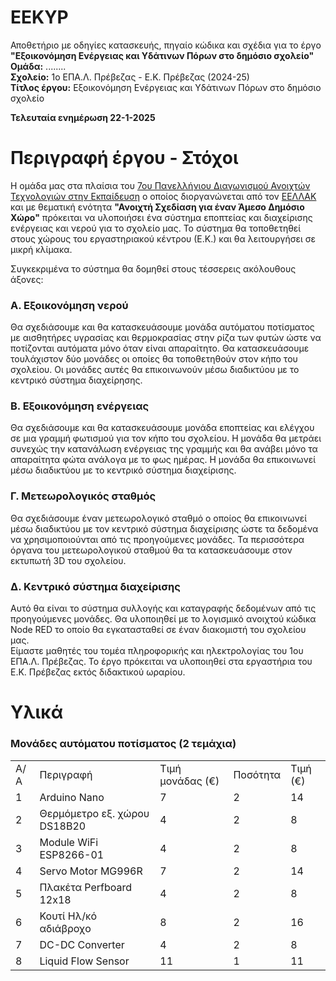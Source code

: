 # EEKYP
Αποθετήριο με οδηγίες κατασκευής, πηγαίο κώδικα και σχέδια για το έργο <b>"Εξοικονόμηση Ενέργειας και Υδάτινων Πόρων στο δημόσιο σχολείο"</b><br>
**Ομάδα:** ........ <br/>
**Σχολείο:** 1ο ΕΠΑ.Λ. Πρέβεζας - Ε.Κ. Πρέβεζας (2024-25)<br/>
**Τίτλος έργου:** Εξοικονόμηση Ενέργειας και Υδάτινων Πόρων στο δημόσιο σχολείο<br/> 

<b>Τελευταία ενημέρωση 22-1-2025</b>

Περιγραφή έργου - Στόχοι
========================
Η ομάδα μας στα πλαίσια του <a href="https://openedtech.ellak.gr/">7ου Πανελλήνιου Διαγωνισμού Ανοιχτών Τεχνολογιών στην Εκπαίδευση</a> ο οποίος διοργανώνεται από τον <a href="https://eellak.ellak.gr/">ΕΕΛΛΑΚ</a> και με θεματική ενότητα <b>"Ανοιχτή Σχεδίαση για έναν Άμεσο Δημόσιο Χώρο"</b> πρόκειται να υλοποιήσει ένα σύστημα εποπτείας και διαχείρισης ενέργειας και νερού για το σχολείο μας. Το σύστημα θα τοποθετηθεί στους χώρους του εργαστηριακού κέντρου (Ε.Κ.) και θα λειτουργήσει σε μικρή κλίμακα. 

Συγκεκριμένα το σύστημα θα δομηθεί στους τέσσερεις ακόλουθους άξονες:

<H3>Α. Εξοικονόμηση νερού</H3>
Θα σχεδιάσουμε και θα κατασκευάσουμε μονάδα αυτόματου ποτίσματος με αισθητήρες υγρασίας και θερμοκρασίας στην ρίζα των φυτών ώστε να ποτίζονται αυτόματα μόνο όταν είναι απαραίτητο. Θα κατασκευάσουμε τουλάχιστον δύο μονάδες οι οποίες θα τοποθετηθούν στον κήπο του σχολείου. Οι μονάδες αυτές θα επικοινωνούν μέσω διαδικτύου με το κεντρικό σύστημα διαχείρησης.

<H3>Β. Εξοικονόμηση ενέργειας</H3>
Θα σχεδιάσουμε και θα κατασκευάσουμε μονάδα εποπτείας και ελέγχου σε μια γραμμή φωτισμού για τον κήπο του σχολείου. Η μονάδα θα μετράει συνεχώς την κατανάλωση ενέργειας της γραμμής και θα ανάβει μόνο τα απαραίτητα φώτα ανάλογα με το φως ημέρας. Η μονάδα θα επικοινωνεί μέσω διαδικτύου με το κεντρικό σύστημα διαχείρισης.

<H3>Γ. Μετεωρολογικός σταθμός</H3>
Θα σχεδιάσουμε έναν μετεωρολογικό σταθμό ο οποίος θα επικοινωνεί μέσω διαδικτύου με τον κεντρικό σύστημα διαχείρισης ώστε τα δεδομένα να χρησιμοποιούνται από τις προηγούμενες μονάδες. Τα περισσότερα όργανα του μετεωρολογικού σταθμού θα τα κατασκευάσουμε στον εκτυπωτή 3D του σχολείου.

<H3>Δ. Κεντρικό σύστημα διαχείρισης</H3>
Αυτό θα είναι το σύστημα συλλογής και καταγραφής δεδομένων από τις προηγούμενες μονάδες. Θα υλοποιηθεί με το λογισμικό ανοιχτού κώδικα Node RED το οποίο θα εγκατασταθεί σε έναν διακομιστή του σχολείου μας. 
<br>
Είμαστε μαθητές του τομέα πληροφορικής και ηλεκτρολογίας του 1ου ΕΠΑ.Λ. Πρέβεζας. Το έργο πρόκειται να υλοποιηθεί στα εργαστήρια του Ε.Κ. Πρέβεζας εκτός διδακτικού ωραρίου.

Υλικά
=====
<H3>Μονάδες αυτόματου ποτίσματος (2 τεμάχια)</H3>
<table>
  <tr>
    <td>Α/Α</td>
    <td>Περιγραφή</td>
    <td>Τιμή μονάδας (€)</td>
    <td>Ποσότητα</td>
    <td>Τιμή (€)</td>
  </tr>
  <tr>
    <td>1</td>
    <td>Arduino Nano</td>
    <td>7</td>
    <td>2</td>
    <td>14</td>
  </tr>
  <tr>
    <td>2</td>
    <td>Θερμόμετρο εξ. χώρου DS18B20</td>
    <td>4</td>
    <td>2</td>
    <td>8</td>
  </tr>
  <tr>
    <td>3</td>
    <td>Module WiFi ESP8266-01</td>
    <td>4</td>
    <td>2</td>
    <td>8</td>
  </tr>
  <tr>
    <td>4</td>
    <td>Servo Motor MG996R</td>
    <td>7</td>
    <td>2</td>
    <td>14</td>
  </tr>
  <tr>
    <td>5</td>
    <td>Πλακέτα Perfboard 12x18</td>
    <td>4</td>
    <td>2</td>
    <td>8</td>
  </tr>
  <tr>
    <td>6</td>
    <td>Κουτί Ηλ/κό αδιάβροχο</td>
    <td>8</td>
    <td>2</td>
    <td>16</td>
  </tr>
  <tr>
    <td>7</td>
    <td>DC-DC Converter</td>
    <td>4</td>
    <td>2</td>
    <td>8</td>
  </tr>
  <tr>
    <td>8</td>
    <td>Liquid Flow Sensor</td>
    <td>11</td>
    <td>1</td>
    <td>11</td>
  </tr>
</table>

